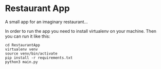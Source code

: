 # Restaurant App
A small app for an imaginary restaurant...

In order to run the app you need to install virtualenv on your machine. Then you can run it like this:

```
cd RestaurantApp
virtualenv venv
source venv/bin/activate
pip install -r requirements.txt
python3 main.py
```
